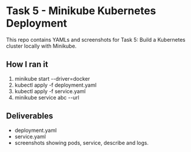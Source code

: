 # Task 5 - Minikube Kubernetes Deployment

This repo contains YAMLs and screenshots for Task 5: Build a Kubernetes cluster locally with Minikube.

## How I ran it
1. minikube start --driver=docker
2. kubectl apply -f deployment.yaml
3. kubectl apply -f service.yaml
4. minikube service abc --url

## Deliverables
- deployment.yaml
- service.yaml
- screenshots showing pods, service, describe and logs.
